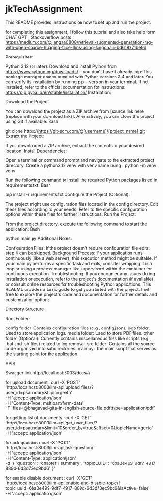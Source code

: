 # jkTechAssignment
 
This README provides instructions on how to set up and run the project.

for completing this assignment, i follow this tutorial and also take help form CHAT GPT , Stackoverflow posts
https://medium.com/@jiangan0808/retrieval-augmented-generation-rag-with-open-source-hugging-face-llms-using-langchain-bd618371be9d

Prerequisites:

Python 3.12 (or later): Download and install Python from https://www.python.org/downloads/ if you don't have it already.
pip: This package manager comes bundled with Python versions 3.4 and later. You can verify its installation by running pip --version in your terminal. If not installed, refer to the official documentation for instructions: https://pip.pypa.io/en/stable/installation/
Installation:

Download the Project:

You can download the project as a ZIP archive from [source link here (replace with your download link)].
Alternatively, you can clone the project using Git if available:
Bash

git clone https://https://git-scm.com/@[username]/[project_name].git
Extract the Project:

If you downloaded a ZIP archive, extract the contents to your desired location.
Install Dependencies:

Open a terminal or command prompt and navigate to the extracted project directory.
Create a python3.12 venv with venv name using : python -m venv venv

Run the following command to install the required Python packages listed in requirements.txt:
Bash

pip install -r requirements.txt
Configure the Project (Optional):

The project might use configuration files located in the config directory. Edit these files according to your needs. Refer to the specific configuration options within these files for further instructions.
Run the Project:

From the project directory, execute the following command to start the application:
Bash

python main.py
Additional Notes:

Configuration Files: If the project doesn't require configuration file edits, step 4 can be skipped.
Background Process: If your application runs continuously (like a web server), this execution method might be suitable. If your main.py performs a specific task and exits, consider wrapping it in a loop or using a process manager like supervisord within the container for continuous execution.
Troubleshooting: If you encounter any issues during installation or execution, refer to the project's documentation (if available) or consult online resources for troubleshooting Python applications.
This README provides a basic guide to get you started with the project. Feel free to explore the project's code and documentation for further details and customization options.

Directory Structure

Root Folder:

config folder: Contains configuration files (e.g., config.json).
logs folder: Used to store application logs.
media folder: Used to store PDF files.
other folder (Optional): Currently contains miscellaneous files like scripts (e.g., .bat and .sh files) related to log removal.
src folder: Contains all the source code organized into subdirectories.
main.py: The main script that serves as the starting point for the application.


APIS

Swagger link 
http://localhost:8003/docs#/


for upload document : curl -X 'POST' \
  'http://localhost:8003/llm-api/upload_files/?user_id=psaundary&topic=geeta' \
  -H 'accept: application/json' \
  -H 'Content-Type: multipart/form-data' \
  -F 'files=@bhagavad-gita-in-english-source-file.pdf;type=application/pdf'

for getting list of documents : curl -X 'GET' \
  'http://localhost:8003/llm-api/get_user_files/?user_id=psaundary&limit=10&order_by=true&offset=0&topicName=geeta' \
  -H 'accept: application/json'

for ask question : curl -X 'POST' \
  'http://localhost:8003/llm-api/ask-question/' \
  -H 'accept: application/json' \
  -H 'Content-Type: application/json' \
  -d '{
  "question": "chapter 1 summary",
  "topicUUID": "6ba3e499-9df7-4917-889d-6d3d73ec9bd6"
}'

for enable disable document : curl -X 'GET' \
  'http://localhost:8003/llm-api/enable-and-disable-topic/?topic_uuid=6ba3e499-9df7-4917-889d-6d3d73ec9bd6&isActive=false' \
  -H 'accept: application/json'